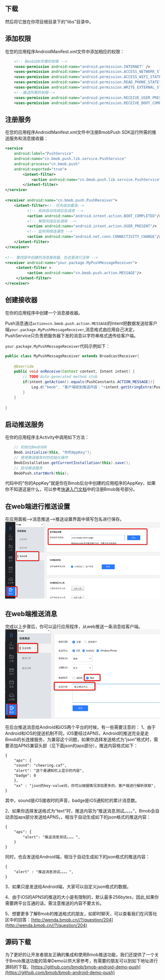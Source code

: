 ## 下载 

然后将它放在你项目根目录下的"libs"目录中。


## 添加权限

在您的应用程序AndroidManifest.xml文件中添加相应的权限：

```xml
	<!-- BmobSDK所需的权限 -->
    <uses-permission android:name="android.permission.INTERNET" />
    <uses-permission android:name="android.permission.ACCESS_NETWORK_STATE" />
    <uses-permission android:name="android.permission.ACCESS_WIFI_STATE" />
    <uses-permission android:name="android.permission.READ_PHONE_STATE" />
    <uses-permission android:name="android.permission.WRITE_EXTERNAL_STORAGE" />
    <!--推送所需的权限-->
    <uses-permission android:name="android.permission.RECEIVE_USER_PRESENT" />
    <uses-permission android:name="android.permission.RECEIVE_BOOT_COMPLETED" />
```

## 注册服务

在您的应用程序AndroidManifest.xml文件中注册BmobPush SDK运行所需的推送服务和消息接收器：
```xml
<service
   	android:label="PushService"
    android:name="cn.bmob.push.lib.service.PushService"
    android:process="cn.bmob.push"
    android:exported="true">
        <intent-filter>
            <action android:name="cn.bmob.push.lib.service.PushService"/>
        </intent-filter>
</service>
        
<receiver android:name="cn.bmob.push.PushReceiver">
    <intent-filter><!--优先级加最高-->
          <!-- 系统启动完成后会调用 -->
          <action android:name="android.intent.action.BOOT_COMPLETED"/>               
          <!-- 解锁完成后会调用 -->
          <action android:name="android.intent.action.USER_PRESENT"/>
          <!-- 监听网络连通性 -->
          <action android:name="android.net.conn.CONNECTIVITY_CHANGE"/>               
    </intent-filter>
</receiver>

<!-- 第四部中创建的消息接收器，在这里进行注册 -->
<receiver android:name="your.package.MyPushMessageReceiver">
     <intent-filter >
          <action android:name="cn.bmob.push.action.MESSAGE"/>
     </intent-filter>
</receiver>
```

## 创建接收器

在你的应用程序中创建一个消息接收器。

Push消息通过`action=cn.bmob.push.action.MESSAGE`的Intent把数据发送给客户端`your.package.MyPushMessageReceiver`,消息格式由应用自己决定，PushService只负责把服务器下发的消息以字符串格式透传给客户端。

`your.package.MyPushMessageReceiver`代码示例如下：

```java
public class MyPushMessageReceiver extends BroadcastReceiver{

	@Override
	public void onReceive(Context context, Intent intent) {
		// TODO Auto-generated method stub
		if(intent.getAction().equals(PushConstants.ACTION_MESSAGE)){
			Log.d("bmob", "客户端收到推送内容："+intent.getStringExtra(PushConstants.EXTRA_PUSH_MESSAGE_STRING));
		}
	}
	
}
```

## 启动推送服务

在你的应用程序主Activity中调用如下方法：
```java
	// 初始化BmobSDK
	Bmob.initialize(this, "你的AppKey");
	// 使用推送服务时的初始化操作
	BmobInstallation.getCurrentInstallation(this).save();
	// 启动推送服务
	BmobPush.startWork(this);
```
代码中的"你的AppKey"就是你在Bmob后台中创建的应用程序的AppKey，如果你不知道这是什么，可以参考[快速入门文档](http://docs.bmob.cn/android/faststart/index.html?menukey=fast_start&key=start_android "Android快速入门")中的注册Bmob账号部分。

## 在web端进行推送设置

在应用面板-->消息推送-->推送设置界面中填写包名进行保存。
![](image/setting.png)

## 在web端推送消息

完成以上步骤后，你可以运行应用程序，从web推送一条消息给客户端。
![](image/pushmsg.png)

在后台推送消息给Android和iOS两个平台的时候，有一些需要注意的：
1、由于Android和iOS的提送机制不同，iOS要经过APNS，Android的推送完全是走Bmob的长连接服务，为兼容这个问题，如果你选择发送格式为“json”格式时，需要添加APNS兼容头部（见下面json的aps部分），推送内容格式如下：

```
{
	"aps": {
	"sound": "cheering.caf", 
	"alert": "这个是通知栏上显示的内容", 
	"badge": 0 
	}, 
	"xx" : "json的key-value对，你可以根据情况添加更多的，客户端进行解析获取", 
}
```

其中，sound是iOS接收时的声音，badge是iOS通知栏的累计消息数。

2、如果你选择发送格式为“text”时，推送内容为“推送消息测试。。。。”，Bmob会自动添加aps部分发送给APNS，，相当于自动生成如下的json格式的推送内容：

```
{
	"aps": {
		"alert": "推送消息测试。。。。", 
	}
}
```
同时，也会发送给Android端，相当于自动生成如下的json格式的推送内容：

```
{
	"alert" : "推送消息测试。。。。", 
}
```

3、如果只是发送给Android端，大家可以自定义json格式的数据。

4、由于iOS的APNS的推送的大小是有限制的，默认最多256bytes，因此,如果你需要跨平台互通的话，需注意推送的内容不要太长。

5、想要更多了解Bmob的推送格式的朋友，如即时聊天，可以查看我们在问答社区中的回答：[http://wenda.bmob.cn//?/question/204](http://wenda.bmob.cn//?/question/204)

## 源码下载

为了更好的让开发者朋友正确的集成和使用Bmob推送功能，我们还提供了一个关于Bmob推送功能的简单Demo以供大家参考，有需要的朋友可以到如下地址进行源码的下载。[https://github.com/bmob/bmob-android-demo-push](https://github.com/bmob/bmob-android-demo-push)

